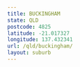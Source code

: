 ```yaml
---
title: BUCKINGHAM
state: QLD
postcode: 4825
latitude: -21.017327
longitude: 137.432341
url: /qld/buckingham/
layout: suburb
---
```


